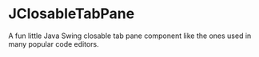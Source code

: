 # JClosableTabPane

A fun little Java Swing closable tab pane component like the ones used in many popular code editors.
